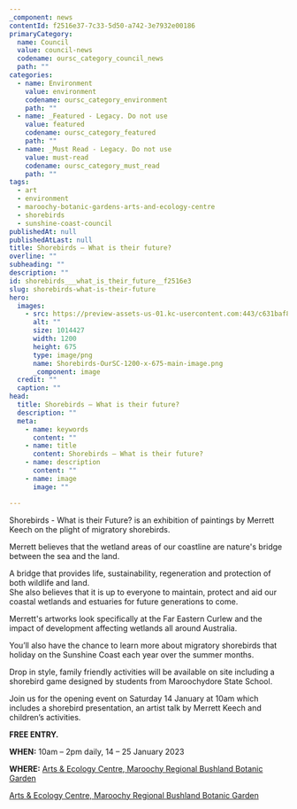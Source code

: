 ```yaml
---
_component: news
contentId: f2516e37-7c33-5d50-a742-3e7932e00186
primaryCategory:
  name: Council
  value: council-news
  codename: oursc_category_council_news
  path: ""
categories:
  - name: Environment
    value: environment
    codename: oursc_category_environment
    path: ""
  - name: _Featured - Legacy. Do not use
    value: featured
    codename: oursc_category_featured
    path: ""
  - name: _Must Read - Legacy. Do not use
    value: must-read
    codename: oursc_category_must_read
    path: ""
tags:
  - art
  - environment
  - maroochy-botanic-gardens-arts-and-ecology-centre
  - shorebirds
  - sunshine-coast-council
publishedAt: null
publishedAtLast: null
title: Shorebirds – What is their future?
overline: ""
subheading: ""
description: ""
id: shorebirds___what_is_their_future__f2516e3
slug: shorebirds-what-is-their-future
hero:
  images:
    - src: https://preview-assets-us-01.kc-usercontent.com:443/c631baf8-1b46-001f-580c-d0001b68b4a8/1a746709-f50d-4b6b-99ae-cec305938860/Shorebirds-OurSC-1200-x-675-main-image.png
      alt: ""
      size: 1014427
      width: 1200
      height: 675
      type: image/png
      name: Shorebirds-OurSC-1200-x-675-main-image.png
      _component: image
  credit: ""
  caption: ""
head:
  title: Shorebirds – What is their future?
  description: ""
  meta:
    - name: keywords
      content: ""
    - name: title
      content: Shorebirds – What is their future?
    - name: description
      content: ""
    - name: image
      image: ""

---
```

Shorebirds - What is their Future? is an exhibition of paintings by Merrett Keech on the plight of migratory shorebirds.

Merrett believes that the wetland areas of our coastline are nature's bridge between the sea and the land.

A bridge that provides life, sustainability, regeneration and protection of both wildlife and land.\
She also believes that it is up to everyone to maintain, protect and aid our coastal wetlands and estuaries for future generations to come.

Merrett's artworks look specifically at the Far Eastern Curlew and the impact of development affecting wetlands all around Australia.

You’ll also have the chance to learn more about migratory shorebirds that holiday on the Sunshine Coast each year over the summer months.

Drop in style, family friendly activities will be available on site including a shorebird game designed by students from Maroochydore State School.

Join us for the opening event on Saturday 14 January at 10am which includes a shorebird presentation, an artist talk by Merrett Keech and children’s activities.

**FREE ENTRY.**

**WHEN:** 10am – 2pm daily, 14 – 25 January 2023

**WHERE:** [Arts & Ecology Centre, Maroochy Regional Bushland Botanic Garden](https://www.sunshinecoast.qld.gov.au/Experience-Sunshine-Coast/Beaches-and-Parks/Maroochy-Regional-Bushland-Botanic-Garden/Arts-and-Ecology-Centre)


[Arts & Ecology Centre, Maroochy Regional Bushland Botanic Garden](https://www.sunshinecoast.qld.gov.au/Experience-Sunshine-Coast/Beaches-and-Parks/Maroochy-Regional-Bushland-Botanic-Garden/Arts-and-Ecology-Centre)
